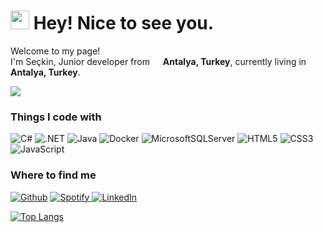 <h1><img src="https://emojis.slackmojis.com/emojis/images/1531849430/4246/blob-sunglasses.gif?1531849430" width="30"/> Hey! Nice to see you.</h1>

<p>Welcome to my page! </br> I'm Seçkin, Junior developer from <img src="https://cdn-icons.flaticon.com/png/512/5111/premium/5111548.png?token=exp=1659721882~hmac=635331448260cce28f309c3e65945669" width="13"/> <b>Antalya, Turkey</b>, currently living in <img src="https://cdn-icons.flaticon.com/png/512/5111/premium/5111548.png?token=exp=1659721882~hmac=635331448260cce28f309c3e65945669" width ="13"/> <b>Antalya, Turkey</b>.</p>

<img src="https://c.tenor.com/kq7GyBPPIj0AAAAd/sweaty-speedrunner.gif" />

<h3>Things I code with</h3>
<p>
  <img alt="C#" src="https://img.shields.io/badge/c%23-%23239120.svg?style=for-the-badge&logo=c-sharp&logoColor=white"/>
  <img alt=".NET" src="https://img.shields.io/badge/.NET-5C2D91?style=for-the-badge&logo=.net&logoColor=white"/>
  <img alt="Java" src="https://img.shields.io/badge/java-%23ED8B00.svg?style=for-the-badge&logo=java&logoColor=white"/>
  <img alt="Docker" src="https://img.shields.io/badge/docker-%230db7ed.svg?style=for-the-badge&logo=docker&logoColor=white"/>
  <img alt="MicrosoftSQLServer" src="https://img.shields.io/badge/Microsoft%20SQL%20Sever-CC2927?style=for-the-badge&logo=microsoft%20sql%20server&logoColor=white"/>
  <img alt="HTML5" src="https://img.shields.io/badge/html5-%23E34F26.svg?style=for-the-badge&logo=html5&logoColor=white"/>
  <img alt="CSS3" src="https://img.shields.io/badge/css3-%231572B6.svg?style=for-the-badge&logo=css3&logoColor=white"/>
  <img alt="JavaScript" src="https://img.shields.io/badge/javascript-%23323330.svg?style=for-the-badge&logo=javascript&logoColor=%23F7DF1E"/>
</p>

<h3>Where to find me</h3>
<p>
<a href="https://github.com/SeckinBey" target="_blank"><img alt="Github" src="https://img.shields.io/badge/GitHub-%2312100E.svg?&style=for-the-badge&logo=Github&logoColor=white" /></a>
<a href="https://open.spotify.com/user/serdemakca?si=6155a523d8844bc6" target="_blank"><img alt="Spotify" src="https://img.shields.io/badge/Spotify-1ED760?style=for-the-badge&logo=spotify&logoColor=white" />
</a> <a href="https://www.linkedin.com/in/seckinakca/" target="_blank"><img alt="LinkedIn" src="https://img.shields.io/badge/linkedin-%230077B5.svg?&style=for-the-badge&logo=linkedin&logoColor=white" /></a>
</p>


[![Top Langs](https://github-readme-stats.vercel.app/api/top-langs/?username=SeckinBey&layout=compact)](https://github.com/SeckinBey/github-readme-stats)

